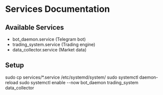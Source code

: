 # Services Documentation

## Available Services
- bot_daemon.service (Telegram bot)
- trading_system.service (Trading engine)
- data_collector.service (Market data)

## Setup
sudo cp services/*.service /etc/systemd/system/
sudo systemctl daemon-reload
sudo systemctl enable --now bot_daemon trading_system data_collector
